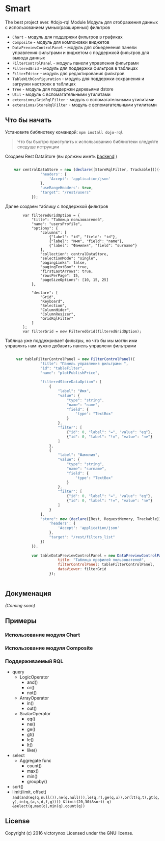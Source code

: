 # Smart

The best project ever.
#dojo-rql Module
Модуль для отображения данных с иcпользованием умных(разширеных) фильтров
 - `Chart` - модуль для поддержки фильтров в графиках
 - `Composite` - модуль для компоновки виджетов
 - `DataPreviewControlPanel` - модуль для обьеденения панели управления фильтрами и виджетом с поддержкой фильтров для вывода данных
 - `FilterControlPanel` - модуль панели управления фильтрами 
 - `FilteredGrid` - модуль для поддержки фильтров в таблицах
 - `FilterEditor` - модуль для редактирования фильтров
 - `TableWithConfiguration` - модуль для поддержки сохранения и загрузки настроек в таблицах
 - `Tree` - модуль для поддержки деревьями dstore
 - `Util` - модуль с вспомагательными утилитами 
 - `extensions/GridRqlFilter` - модуль с вспомагательными утилитами 
 - `extensions/StoreRqlFilter` - модуль с вспомагательными утилитами 
 
 
## Что бы начать
Установите библиотеку командой: `npm install dojo-rql`

> Что бы быстро приступить к использованию библиотеки следуйте следуще иструкции

Создаем Rest DataStore (вы должны иметь [backend](https://github.com/avz-cmf/zaboy-dojo "backend") )
```javascript 

    var centralDataStore = new (declare([StoreRqlFilter, Trackable]))({
                'headers': {
                    'Accept': 'application/json'
                },
                'useRangeHeaders': true,
                "target": "/rest/users"
            });

```

Далее создаем таблицу с поддержкой фильтров
```javcscript
        var filteredGridOption = {
            "title": "Таблица пользователей",
            "name": "usersProfile",
            "options": {
                "columns": [
                    {"label": "id", "field": "id"},
                    {"label": "Имя", "field": "name"},
                    {"label": "Фамилия", "field": "surname"}
                ],
                "collection": centralDataStore,
                "selectionMode": "single",
                "pagingLinks": false,
                "pagingTextBox": true,
                "firstLastArrows": true,
                "rowsPerPage": 15,
                "pageSizeOptions": [10, 15, 25]
            },

            "declare": [
                "Grid",
                "Keyboard",
                "Selection",
                "ColumnHider",
                "ColumnResizer",
                "GridRqlFilter"
            ]
        };
        var filterGrid = new FilteredGrid(filteredGridOption);
```

Таблица уже поддежривает фильтры, но что бы мы могли ими управлять нам нужно добавить панель управлени фильтрами

```javascript

     var tableFilterControlPanel = new FilterControlPanel({
                "title": "Панель управления фильтрами ",
                "id": "tableFilter",
                "name": "plotPublishPrice",
    
                "filteredStoreDataOption": [
                    {
                        "label": "Имя",
                        "value": {
                            "type": "string",
                            "name": "name",
                            "field": {
                                'type': "TextBox"
                            }
                        },
                        "filter": [
                            {"id": 0, "label": "=", "value": "eq"},
                            {"id": 0, "label": "!=", "value": "ne"}
                        ]
                    },
                    {
                        "label": "Фамилия",
                        "value": {
                            "type": "string",
                            "name": "surname",
                            "field": {
                                'type': "TextBox"
                            }
                        },
                        "filter": [
                            {"id": 0, "label": "=", "value": "eq"},
                            {"id": 0, "label": "!=", "value": "ne"}
                        ]
                    }
                ],
                "store": new (declare([Rest, RequestMemory, Trackable]))({
                    'headers': {
                        'Accept': 'application/json'
                    },
                    "target": "/rest/filters_list"
                })
            });
            
            var tableDataPreviewControlPanel = new DataPreviewControlPanel({
                        title: "Таблица профилей пользователей",
                        filterControlPanel: tableFilterControlPanel,
                        dataViewer: filterGrid
                    });
    
```
## Докуменация
_(Coming soon)_

## Примеры

### Использование модуля Chart
### Использование модуля Composite
### Поддерживаемый RQL

* query
    * LogicOperator
        * and()
        * or()
        * not()
    * ArrayOperator
        * in()
        * out()
    * ScalarOperator
        * eq()
        * ne()
        * ge()
        * gt()
        * le()
        * lt()
        * like()
* select
    * Aggregate func
        * count()
        * max()
        * min()
        * groupby()
* sort()
* limit(limit, offset)
`and(and(eq(q,null()),ne(q,null()),le(q,r),ge(q,u)),or(lt(q,t),gt(q,y),in(q,(a,s,d,f,g))))
&limit(20,30)&sort(-q)
&select(q,max(q),min(q),count(q))`


## License
Copyright (c) 2016 victorynox
Licensed under the GNU license.
